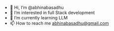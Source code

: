 - 👋 Hi, I’m @abhinabasadhu
- 👀 I’m interested in full Stack development
- 🌱 I’m currently learning LLM
- 📫 How to reach me abhinabasadhu@gmail.com
<!---
abhinabasadhu/abhinabasadhu is a ✨ special ✨ repository because its `README.md` (this file) appears on your GitHub profile.
You can click the Preview link to take a look at your changes.
--->
